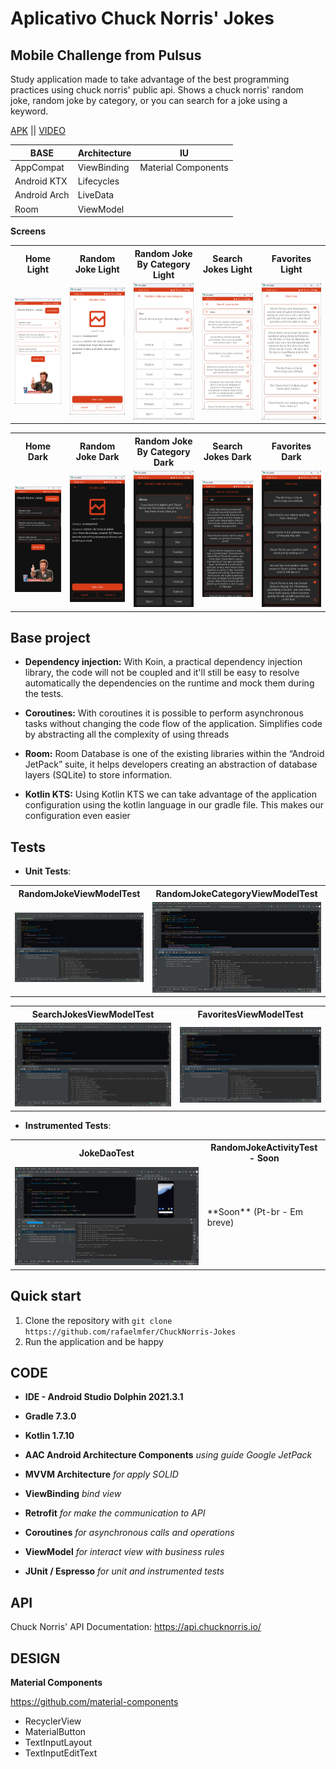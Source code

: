 # Aplicativo Chuck Norris' Jokes 
## Mobile Challenge from Pulsus

Study application made to take advantage of the best programming practices using chuck norris'
public api. Shows a chuck norris' random joke, random joke by category, or you can search for a joke
using a keyword.

[APK](https://github.com/rafaelmfer/ChuckNorris-Jokes/blob/main/apk/app-debug.apk?raw=true) || [VIDEO](https://github.com/rafaelmfer/ChuckNorris-Jokes/blob/main/screen_recording_app.mp4?raw=true)

<table>
    <thead>
        <tr>
            <th>BASE</th>
            <th>Architecture</th>
            <th>IU</th>
        </tr>
    </thead>
    <tbody>
        <tr>
            <td>AppCompat</td>
            <td>ViewBinding</td>
            <td>Material Components</td>
        </tr>
        <tr>
            <td>Android KTX</td>
            <td>Lifecycles</td>
        </tr>
        <tr>
            <td>Android Arch</td>
            <td>LiveData</td>
        </tr>
        <tr>
            <td>Room</td>
            <td>ViewModel</td>
        </tr>
    </tbody>
</table>


**Screens**
<table>  
    <th>Home Light</th>
    <th>Random Joke Light</th>
    <th>Random Joke By Category Light</th>
    <th>Search Jokes Light</th>
    <th>Favorites Light</th>
    <tr>
        <td>
            <img src="https://github.com/rafaelmfer/ChuckNorris-Jokes/blob/main/github_assets/Home%20Light.png"/>
        </td>
        <td>
            <img src="https://github.com/rafaelmfer/ChuckNorris-Jokes/blob/main/github_assets/Random%20Joke%20Light.png"/>
        </td>
        <td>
            <img src="https://github.com/rafaelmfer/ChuckNorris-Jokes/blob/main/github_assets/Random%20Joke%20By%20Category%20Light.png"/>
        </td>
        <td>
            <img src="https://github.com/rafaelmfer/ChuckNorris-Jokes/blob/main/github_assets/Search%20Jokes%20Light.png"/>
        </td>
        <td>
            <img src="https://github.com/rafaelmfer/ChuckNorris-Jokes/blob/main/github_assets/Favorites%20Light.png"/>
        </td>
    </tr>
</table>

<table>
    <th>Home Dark</th>
    <th>Random Joke Dark</th>
    <th>Random Joke By Category Dark</th>
    <th>Search Jokes Dark</th>
    <th>Favorites Dark</th>
    <tr>
        <td>
            <img src="https://github.com/rafaelmfer/ChuckNorris-Jokes/blob/main/github_assets/Home%20Dark.png"/>
        </td>
        <td>
            <img src="https://github.com/rafaelmfer/ChuckNorris-Jokes/blob/main/github_assets/Random%20Joke%20Dark.png"/>
        </td>
        <td>
            <img src="https://github.com/rafaelmfer/ChuckNorris-Jokes/blob/main/github_assets/Random%20Joke%20By%20Category%20Dark.png"/>
        </td>
        <td>
            <img src="https://github.com/rafaelmfer/ChuckNorris-Jokes/blob/main/github_assets/Search%20Jokes%20Dark.png"/>
        </td>
        <td>
            <img src="https://github.com/rafaelmfer/ChuckNorris-Jokes/blob/main/github_assets/Favorites%20Dark.png"/>
        </td>
    </tr>
</table>

## Base project

- **Dependency injection:**
  With Koin, a practical dependency injection library, the code will not be coupled and it'll still
  be easy to resolve automatically the dependencies on the runtime and mock them during the tests.

- **Coroutines:**
  With coroutines it is possible to perform asynchronous tasks without changing the code flow of the
  application. Simplifies code by abstracting all the complexity of using threads

- **Room:**
  Room Database is one of the existing libraries within the “Android JetPack” suite, it helps
  developers creating an abstraction of database layers (SQLite) to store information.

- **Kotlin KTS:**
  Using Kotlin KTS we can take advantage of the application configuration using the kotlin language
  in our gradle file. This makes our configuration even easier

## Tests

- **Unit Tests**:

<table>
    <th>RandomJokeViewModelTest</th>
    <th>RandomJokeCategoryViewModelTest</th>
    <tr>
        <td>
            <img src="https://github.com/rafaelmfer/ChuckNorris-Jokes/blob/main/github_assets/RandomJokeViewModelTest.png"/>
        </td>
        <td>
            <img src="https://github.com/rafaelmfer/ChuckNorris-Jokes/blob/main/github_assets/RandomJokeCategoryViewModelTest%20.png"/>
        </td>
    </tr>
</table>
<table>
    <th>SearchJokesViewModelTest</th>
    <th>FavoritesViewModelTest</th>
    <tr>
        <td>
            <img src="https://github.com/rafaelmfer/ChuckNorris-Jokes/blob/main/github_assets/SearchJokesViewModelTest.png"/>
        </td>
        <td>
            <img src="https://github.com/rafaelmfer/ChuckNorris-Jokes/blob/main/github_assets/FavoritesViewModelTest.png"/>
        </td>
    </tr>
</table>

- **Instrumented Tests**:

<table>
    <th>JokeDaoTest</th>
    <th>RandomJokeActivityTest - Soon</th>
    <tr>
        <td>
            <img src="https://github.com/rafaelmfer/ChuckNorris-Jokes/blob/main/github_assets/JokeDaoTest.png"/>
        </td>
        <td>
            **Soon** (Pt-br - Em breve)
        </td>
    </tr>
</table>

## Quick start

1. Clone the repository with `git clone https://github.com/rafaelmfer/ChuckNorris-Jokes`
2. Run the application and be happy

## CODE

- **IDE - Android Studio Dolphin 2021.3.1**

- **Gradle 7.3.0**

- **Kotlin 1.7.10**

- **AAC Android Architecture Components** *using guide Google JetPack*

- **MVVM Architecture** *for apply SOLID*

- **ViewBinding** *bind view*

- **Retrofit** *for make the communication to API*

- **Coroutines** *for asynchronous calls and operations*

- **ViewModel** *for interact view with business rules*

- **JUnit / Espresso** *for unit and instrumented tests*

## API

Chuck Norris' API Documentation: https://api.chucknorris.io/

## DESIGN

**Material Components**

https://github.com/material-components

- RecyclerView
- MaterialButton
- TextInputLayout
- TextInputEditText
